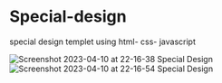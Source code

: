 # Special-design
special design templet using html- css- javascript

![Screenshot 2023-04-10 at 22-16-38 Special Design](https://user-images.githubusercontent.com/83876328/230990363-8fe8b321-d470-4f64-8f92-7d2c6d8c10d6.png)
![Screenshot 2023-04-10 at 22-16-54 Special Design](https://user-images.githubusercontent.com/83876328/230990351-8143e19a-c5af-4d73-adcc-24bf58efc35c.png)
